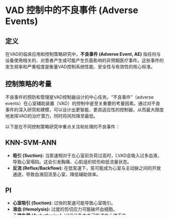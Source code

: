 # VAD 控制中的不良事件 (Adverse Events)

## 定义

在VAD的临床应用和控制策略研究中，**不良事件 (Adverse Event, AE)** 指任何与设备使用相关的、对患者产生或可能产生负面影响的非预期医疗事件。这些事件的发生频率和严重程度是衡量VAD控制系统性能、安全性与有效性的核心标准。

## 控制策略的考量

不良事件的预防和管理是VAD控制器设计的中心任务。“不良事件”（adverse events）在心室辅助装置（VAD）的控制中是至关重要的考量因素。通过对不良事件的深入研究和建模，可以设计出更智能、更具适应性的控制器，从而最大限度地发挥VAD的治疗潜力，同时将风险降至最低。

以下是在不同控制策略研究中重点关注和处理的不良事件：

## KNN-SVM-ANN

- **吸引 (Suction):** 当泵速相对于左心室前负荷过高时，LVAD会吸入过多血液，导致心室塌陷。这会引发胸痛、心肌组织损伤和低流量状态。
- **反流 (Reflux/Backflow):** 在低泵速下，泵可能成为心室与主动脉之间的开放通道，导致血液回流至心室，降低辅助效率。

## PI

- **心室吸引 (Suction):** 过快的泵速可能导致心室吸引。
- **溶血 (Hemolysis):** 过度的剪切应力可能破坏血细胞。
- **心律失常 (Arrhythmias):** VAD设备本身可能诱发心律不齐。

## RL:critical-actor

- **心室吸引 (Suction):** 控制器通过将左心室舒张末期压力（LVEDP）维持在5 mmHg的安全阈值以上来避免此事件。
- **脉动性降低 (Reduced Pulsatility):** 恒速控制会导致非脉动性血流（脉压差 < 10 mmHg），影响生理功能。

## RL:PPO

- **左心室吸引 (LV suction):** 当泵速相对于前负荷过高时，LVAD会排出过多血液，导致心室塌陷，可能引起胸痛、心肌损伤和低流量。
- **主动脉瓣长时间关闭 (Prolonged aortic valve closure):** 过高的LVAD速度会降低左心室前负荷，使得心室无法产生足够的收缩压来打开主动脉瓣。这会导致血液返流，降低LVAD效率，并显著增加血栓形成的风险。
